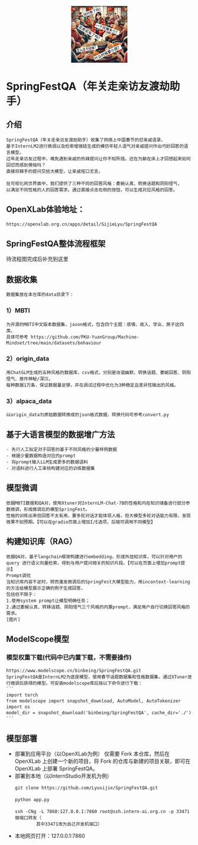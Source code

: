 <div align="center">
    <img src="https://github.com/Everfighting/SpringFestQA/blob/main/assets/logo.jpeg" width=30% />
</div>

# SpringFestQA（年关走亲访友渡劫助手）

## 介绍
    SpringFestQA（年关走亲访友渡劫助手）收集了网络上中国春节的怼亲戚语录，
    基于InternLM2进行微调以及检索增强链生成的模仿年轻人语气对亲戚提问作出巧妙回答的语言模型。
    过年走亲访友过程中，难免遇到亲戚的热辣提问让你不知所措，还在为躺在床上才回想起来如何回怼而感到懊恼吗？
    直接将棘手的提问交给大模型，让亲戚哑口无言。
    
    在可视化网页界面中，我们提供了三种不同的回答风格：委婉认真、转换话题和阴阳怪气，
    以满足不同性格的人的回答需求。通过直接点击右侧的按钮，可以生成对应风格的回答。

## OpenXLab体验地址：
```
https://openxlab.org.cn/apps/detail/SijieLyu/SpringFestQA
```
## SpringFestQA整体流程框架
待流程图完成后补充到这里

## 数据收集
    数据集放在本仓库的data目录下：
### 1）MBTI
    为开源的MBTI中文版本数据集，jason格式，包含四个主题：感情、收入、学业、房子这四类。
    具体可参考 https://github.com/PKU-YuanGroup/Machine-Mindset/tree/main/datasets/behaviour
### 2）origin_data
    用ChatGLM生成的五种风格的数据库，csv格式，分别是诙谐幽默、转换话题、委婉回答、阴阳怪气、故作神秘/深沉，
    每种数据1万条，保证数据量足够，并在调试过程中优化为3种稳定且差异性输出的风格。
### 3）alpaca_data
    以origin_data为原始数据转换成的json格式数据，转换代码可参考convert.py

## 基于大语言模型的数据增广方法
    - 先行人工拟定对于回答的基于不同风格的少量样例数据
    - 根据少量数据构造对应的prompt
    - 将prompt输入LLM生成更多的数据语料
    - 对语料进行人工审核构建对应的训练数据集

## 模型微调
    依据MBTI数据和QA对，使用Xtuner对InternLM-Chat-7B的性格和内在知识储备进行部分参数微调，形成微调后的模型SpringFest。
    性格的训练出来但回答不太有用，要多轮对话才能体现人格，但大模型多轮对话能力有限，发现效果不如预期。【可以在gradio页面上增加I/E选项，后端可调用不同模型】

## 构建知识库（RAG）
    依据QA对，基于langchain框架构建进行embedding，形成外挂知识库，可以针对用户的 query 进行语义向量检索，得到与用户提问相关的知识片段。【可以在页面上增加prompt提示】
    Prompt调优
    当知识库内容不足时，转而激发微调后的SpringFest大模型能力，用incontext-learning的方法给模型展示正确的例子生成回答，
    包括但不限于：
    1.使用system prompt让模型明确任务；
    2.通过委婉认真、转移话题、阴阳怪气三个风格的内置prompt，满足用户自行切换回答风格的需求。
    [图片]

## ModelScope模型
### 模型权重下载(代码中已内置下载，不需要操作)
    https://www.modelscope.cn/binbeing/SpringFestQA.git
    SpringFestQA是InternLM2为底座模型，使用春节话题数据集和性格数据集，通过XTuner进行微调后获得的模型。可安装modelscope库后按以下命令进行下载：
    ```
    import torch
    from modelscope import snapshot_download, AutoModel, AutoTokenizer
    import os
    model_dir = snapshot_download('binbeing/SpringFestQA', cache_dir='./')
    ```
## 模型部署
- 部署到应用平台（以OpenXLab为例）
仅需要 Fork 本仓库，然后在 OpenXLab 上创建一个新的项目，将 Fork 的仓库与新建的项目关联，即可在 OpenXLab 上部署 SpringFestQA。
- 部署到本地（以InternStudio开发机为例）
    ```
    git clone https://github.com/Lyusijie/SpringFestQA.git
    
    python app.py

    ssh -CNg -L 7860:127.0.0.1:7860 root@ssh.intern-ai.org.cn -p 33471做端口转发（
            其中33471改为自己开发机端口）
    ```
- 本地网页打开：127.0.0.1:7860
